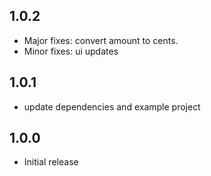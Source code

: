 ## 1.0.2

* Major fixes: convert amount to cents.
* Minor fixes: ui updates

## 1.0.1

* update dependencies and example project

## 1.0.0

* Initial release
